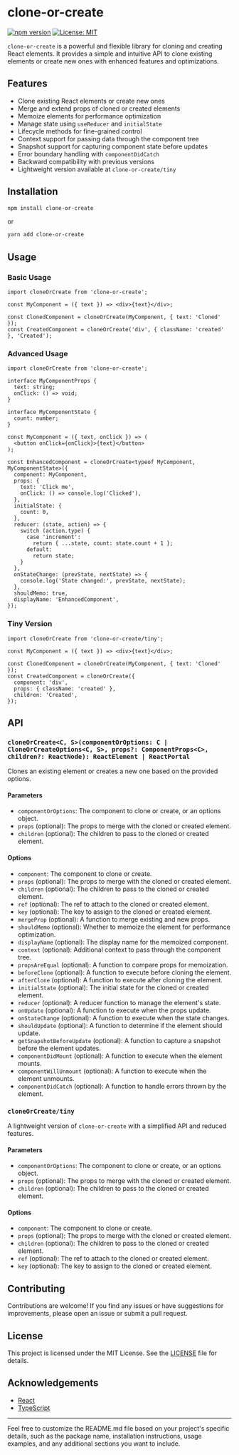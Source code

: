 # clone-or-create

[![npm version](https://badge.fury.io/js/clone-or-create.svg)](https://badge.fury.io/js/clone-or-create)
[![License: MIT](https://img.shields.io/badge/License-MIT-yellow.svg)](https://opensource.org/licenses/MIT)

`clone-or-create` is a powerful and flexible library for cloning and creating React elements. It provides a simple and intuitive API to clone existing elements or create new ones with enhanced features and optimizations.

## Features

- Clone existing React elements or create new ones
- Merge and extend props of cloned or created elements
- Memoize elements for performance optimization
- Manage state using `useReducer` and `initialState`
- Lifecycle methods for fine-grained control
- Context support for passing data through the component tree
- Snapshot support for capturing component state before updates
- Error boundary handling with `componentDidCatch`
- Backward compatibility with previous versions
- Lightweight version available at `clone-or-create/tiny`

## Installation

```bash
npm install clone-or-create
```

or

```bash
yarn add clone-or-create
```

## Usage

### Basic Usage

```tsx
import cloneOrCreate from 'clone-or-create';

const MyComponent = ({ text }) => <div>{text}</div>;

const ClonedComponent = cloneOrCreate(MyComponent, { text: 'Cloned' });
const CreatedComponent = cloneOrCreate('div', { className: 'created' }, 'Created');
```

### Advanced Usage

```tsx
import cloneOrCreate from 'clone-or-create';

interface MyComponentProps {
  text: string;
  onClick: () => void;
}

interface MyComponentState {
  count: number;
}

const MyComponent = ({ text, onClick }) => (
  <button onClick={onClick}>{text}</button>
);

const EnhancedComponent = cloneOrCreate<typeof MyComponent, MyComponentState>({
  component: MyComponent,
  props: {
    text: 'Click me',
    onClick: () => console.log('Clicked'),
  },
  initialState: {
    count: 0,
  },
  reducer: (state, action) => {
    switch (action.type) {
      case 'increment':
        return { ...state, count: state.count + 1 };
      default:
        return state;
    }
  },
  onStateChange: (prevState, nextState) => {
    console.log('State changed:', prevState, nextState);
  },
  shouldMemo: true,
  displayName: 'EnhancedComponent',
});
```

### Tiny Version

```tsx
import cloneOrCreate from 'clone-or-create/tiny';

const MyComponent = ({ text }) => <div>{text}</div>;

const ClonedComponent = cloneOrCreate(MyComponent, { text: 'Cloned' });
const CreatedComponent = cloneOrCreate({
  component: 'div',
  props: { className: 'created' },
  children: 'Created',
});
```

## API

### `cloneOrCreate<C, S>(componentOrOptions: C | CloneOrCreateOptions<C, S>, props?: ComponentProps<C>, children?: ReactNode): ReactElement | ReactPortal`

Clones an existing element or creates a new one based on the provided options.

#### Parameters

- `componentOrOptions`: The component to clone or create, or an options object.
- `props` (optional): The props to merge with the cloned or created element.
- `children` (optional): The children to pass to the cloned or created element.

#### Options

- `component`: The component to clone or create.
- `props` (optional): The props to merge with the cloned or created element.
- `children` (optional): The children to pass to the cloned or created element.
- `ref` (optional): The ref to attach to the cloned or created element.
- `key` (optional): The key to assign to the cloned or created element.
- `mergeProp` (optional): A function to merge existing and new props.
- `shouldMemo` (optional): Whether to memoize the element for performance optimization.
- `displayName` (optional): The display name for the memoized component.
- `context` (optional): Additional context to pass through the component tree.
- `propsAreEqual` (optional): A function to compare props for memoization.
- `beforeClone` (optional): A function to execute before cloning the element.
- `afterClone` (optional): A function to execute after cloning the element.
- `initialState` (optional): The initial state for the cloned or created element.
- `reducer` (optional): A reducer function to manage the element's state.
- `onUpdate` (optional): A function to execute when the props update.
- `onStateChange` (optional): A function to execute when the state changes.
- `shouldUpdate` (optional): A function to determine if the element should update.
- `getSnapshotBeforeUpdate` (optional): A function to capture a snapshot before the element updates.
- `componentDidMount` (optional): A function to execute when the element mounts.
- `componentWillUnmount` (optional): A function to execute when the element unmounts.
- `componentDidCatch` (optional): A function to handle errors thrown by the element.

### `cloneOrCreate/tiny`

A lightweight version of `clone-or-create` with a simplified API and reduced features.

#### Parameters

- `componentOrOptions`: The component to clone or create, or an options object.
- `props` (optional): The props to merge with the cloned or created element.
- `children` (optional): The children to pass to the cloned or created element.

#### Options

- `component`: The component to clone or create.
- `props` (optional): The props to merge with the cloned or created element.
- `children` (optional): The children to pass to the cloned or created element.
- `ref` (optional): The ref to attach to the cloned or created element.
- `key` (optional): The key to assign to the cloned or created element.

## Contributing

Contributions are welcome! If you find any issues or have suggestions for improvements, please open an issue or submit a pull request.

## License

This project is licensed under the MIT License. See the [LICENSE](LICENSE) file for details.

## Acknowledgements

- [React](https://reactjs.org/)
- [TypeScript](https://www.typescriptlang.org/)

---

Feel free to customize the README.md file based on your project's specific details, such as the package name, installation instructions, usage examples, and any additional sections you want to include.
